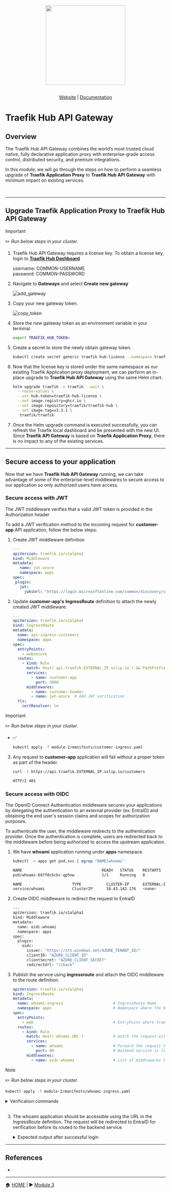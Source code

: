 <br/>

<div align="center" style="margin: 30px;">
<a href="https://traefik.io/traefik-hub-api-gateway">
  <img src="../media/hub_api_gw_logo.png"   style="width:250px;" align="center" />
</a>
<br />
</div>
<div align="center">
    <a href="https://traefik.io/traefik-hub-api-gateway/">Website</a> |
    <a href="https://doc.traefik.io/traefik-hub/api-gateway/api-gateway-intro">Documentation</a> 
</div>

# Traefik Hub API Gateway

## Overview

The Traefik Hub API Gateway combines the world’s most trusted cloud native, fully declarative application proxy with enterprise-grade access control, distributed security, and premium integrations. 

In this module, we will go through the steps on how to perform a seamless upgrade of <b>Traefik Application Proxy</b> to <b>Traefik Hub API Gateway</b> with minimum impact on existing services.  

<br>

___

## Upgrade Traefik Application Proxy to Traefik Hub API Gateway

> [!IMPORTANT]     
> :pencil2: *Run below steps in your cluster.*

1. Traefik Hub API Gateway requires a license key. To obtain a license key, login to <b><a href="https://hub.traefik.io/dashboard">Traefik Hub Dashboard</a></b>           

    username: COMMON-USERNAME                         
    password: COMMON-PASSWORD      

2. Navigate to <b>Gateways</b> and select <b>Create new gateway</b> 

   ![add_gateway](../media/add_gateway.png)      

3. Copy your new gateway token.     

   ![copy_token](../media/copy_token.png)

4. Store the new gateway token as an environment variable in your terminal.      

    ```bash 
    export TRAEFIK_HUB_TOKEN=
    ```
5. Create a secret to store the newly obtain gateway token.    

    ```bash
    kubectl create secret generic traefik-hub-license --namespace traefik --from-literal=token=$TRAEFIK_HUB_TOKEN
    ```
6. Now that the license key is stored under the same namespace as our existing Traefik Application proxy deployment, we can perform an in-place upgrade to <b>Traefik Hub API Gateway</b> using the same Helm chart. 

    ```bash
    helm upgrade traefik -n traefik --wait \
      --reuse-values \
      --set hub.token=traefik-hub-license \
      --set image.registry=ghcr.io \
      --set image.repository=traefik/traefik-hub \
      --set image.tag=v3.3.1 \
       traefik/traefik
   ```

7. Once the Helm upgrade command is executed successfully, you can refresh the Traefik local dashboard and be presented with the new UI. Since <b>Traefik API Gateway</b> is based on <b>Traefik Application Proxy</b>, there is no impact to any of the existing services. 

___

## Secure access to your application

Now that we have <b> Traefik Hub API Gateway</b> running, we can take advantage of some of the enterprise-level middlewares to secure access to our application so only authorized users have access. 

### Secure access with JWT

The JWT middleware verifies that a valid JWT token is provided in the Authorization header 

To add a JWT verification method to the incoming request for <b>customer-app</b> API application, follow the below steps:

1. Create JWT middleware definition

    ```yaml
   ---
   apiVersion: traefik.io/v1alpha1
   kind: Middleware
   metadata:
       name: jwt-azure
       namespace: apps
   spec:
     plugin:
       jwt:
         jwksUrl: "https://login.microsoftonline.com/common/discovery/v2.0/keys"    
    ```
2. Update <b> customer-app's</b> <b>IngressRoute</b> definition to attach the newly created JWT middleware.

    ```yaml
    ---
    apiVersion: traefik.io/v1alpha1
    kind: IngressRoute
    metadata:
      name: api-ingress-customers
      namespace: apps                                                                     # Namespace where the application is deployed. 
    spec:
      entryPoints:
        - websecure                                                                       # Request is coming on HTTPS (port 443).
      routes:
        - kind: Rule
          match: Host(`api.traefik.EXTERNAL_IP.sslip.io`) && PathPrefix(`/customers`)     # Traefik will be monitoring for this specific URL.
          services:
            - name: customer-app                                                          # The request routed to customer-app service on port 3000.
              port: 3000
          middlewares:                                                                    
            - name: customer-header                                                       # CustomResponse Header.
            - name: jwt-azure  # Add JWT verification 
      tls:
        certResolver: le
    ```

> [!IMPORTANT]     
> :pencil2: *Run below steps in your cluster.*

- :white_check_mark:

  ```bash
  kubectl apply -f module-2/manifests/customer-ingress.yaml
  ```    


3. Any request to <b>customer-app</b> application will fail without a proper token as part of the header. 

   ```bash
   curl -I https://api.traefik.EXTERNAL_IP.sslip.io/customers
   
   HTTP/2 401 
   ```

### Secure access with OIDC

The OpenID Connect Authentication middleware secures your applications by delegating the authentication to an external provider (ex: EntraID) and obtaining the end user's session claims and scopes for authorization purposes.

To authenticate the user, the middleware redirects to the authentication provider. Once the authentication is complete, users are redirected back to the middleware before being authorized to access the upstream application.    

1. We have <b>whoami</b> application running under <b>apps</b> namespace. 


   ```bash
   kubectl -n apps get pod,svc | egrep "NAME|whoami"
   
   NAME                                   READY   STATUS    RESTARTS        AGE
   pod/whoami-697f8c6cbc-qp5nw            1/1     Running   0               68m
   
   NAME                      TYPE           CLUSTER-IP      EXTERNAL-IP        PORT(S)    AGE
   service/whoami            ClusterIP      10.43.142.176   <none>             80/TCP     68m
   ```

2. Create OIDC middleware to redirect the request to EntraID

   ```bash
   ---
   apiVersion: traefik.io/v1alpha1
   kind: Middleware
   metadata:
     name: oidc-whoami
     namespace: apps
   spec:
     plugin:
       oidc:
         issuer: "https://sts.windows.net/AZURE_TENANT_ID/"
         clientID: "AZURE_CLIENT_ID"
         clientSecret: "AZURE_CLIENT_SECRET"
         redirectUrl: "/cback"
   ```

2. Publish the service using <b>ingressroute</b> and attach the OIDC middleware to the route definition.


    ```yaml
    apiVersion: traefik.io/v1alpha1
    kind: IngressRoute
    metadata:
      name: whoami-ingress                      # IngressRoute Name
      namespace: apps                           # Namespace where the backend service is running. 
    spec:
      entryPoints:
        - web                                   # EntryPoint where Traefik is listening on for incoming requests. 
      routes:
        - kind: Rule
          match: Host(`whoami.URL`)             # match the request with this URL
          services:
            - name: whoami                      # Forward the request to backend service
              port: 80                          # Backend service is listening on Port 80.
          middlewares:
            - name: oidc-whoami                 # List of middlewares that the request need to go through.
    ```

> [!NOTE]     
> :pencil2: *Run below steps in your cluster.*
   
   ```bash
   kubectl apply -f module-2/manifests/whoami-ingress.yaml
   ```


   <details><summary>Verification commands</summary>

   ```bash
   # Verify IngressRoute
   
   kubectl -n apps get ingressroute.traefik.io
   
   NAME             AGE
   whoami-ingress   173m
   ```
   ```bash
   kubectl -n apps describe ingressroute.traefik.io
   
   Name:         whoami-ingress
   Namespace:    apps
   Labels:       <none>
   Annotations:  <none>
   API Version:  traefik.io/v1alpha1
   Kind:         IngressRoute
   Metadata:
     Creation Timestamp:  2024-02-29T18:34:03Z
     Generation:          1
     Resource Version:    1230
     UID:                 306f20de-9c84-4a81-9c2b-02e06360c89f
   Spec:
     Entry Points:
       web
     Routes:
       Kind:   Rule
       Match:  Host(`whoami.EXTERNAL_IP.sslip.io`)      # URL the service is exposed on
       Services:
         Name:  whoami
         Port:  80
   Events:      <none>
   ```
   </details>
   </br>

3. The whoami application should be accessible using the URL in the IngressRoute definition. The request will be redirected to EntraID for verification before its routed to the backend service.

    <details><summary>Expected output after successful login</summary>

    ![whoami](../media/whoami.png)
    </details>  


___





## References

- 

------
:house: [HOME](../README.md) | :arrow_forward: [Module 3](../module-3/readme.md)
